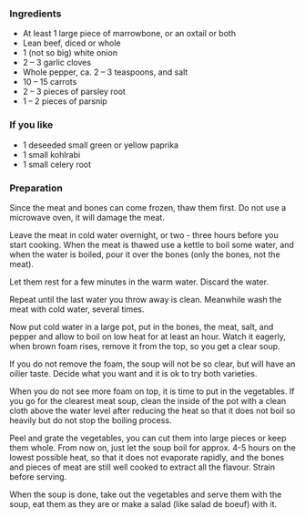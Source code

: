 
### Ingredients
- At least 1 large piece of marrowbone, or an oxtail or both
- Lean beef, diced or whole
- 1 (not so big) white onion
- 2 – 3 garlic cloves
- Whole pepper, ca. 2 – 3 teaspoons, and salt
- 10 – 15 carrots
- 2 – 3 pieces of parsley root
- 1 – 2 pieces of parsnip

### If you like
- 1 deseeded small green or yellow paprika
- 1 small kohlrabi
- 1 small celery root

### Preparation
Since the meat and bones can come frozen, thaw them first. Do not use a microwave oven, it will damage the meat.

 Leave the meat in cold water overnight, or two - three hours before you start cooking. When the meat is thawed use a kettle to boil some water, and when the water is boiled, pour it over the bones (only the bones, not the meat).

 Let them rest for a few minutes in the warm water. Discard the water.

 Repeat until the last water you throw away is clean. Meanwhile wash the meat with cold water, several times.

 Now put cold water in a large pot, put in the bones, the meat, salt, and pepper and allow to boil on low heat for at least an hour. Watch it eagerly, when brown foam rises, remove it from the top, so you get a clear soup.

 If you do not remove the foam, the soup will not be so clear, but will have an oilier taste. Decide what you want and it is ok to try both varieties.

 When you do not see more foam on top, it is time to put in the vegetables. If you go for the clearest meat soup, clean the inside of the pot with a clean cloth above the water level after reducing the heat so that it does not boil so heavily but do not stop the boiling process.

 Peel and grate the vegetables, you can cut them into large pieces or keep them whole. From now on, just let the soup boil for approx. 4-5 hours on the lowest possible heat, so that it does not evaporate rapidly, and the bones and pieces of meat are still well cooked to extract all the flavour. Strain before serving.

 When the soup is done, take out the vegetables and serve them with the soup, eat them as they are or make a salad (like salad de boeuf) with it.  